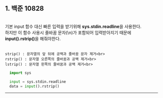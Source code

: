 <br>

<h2>1. 백준 10828</h2><br>
    기본 input 함수 대신 빠른 입력을 받기위해 <strong>sys.stdin.readline</strong>을 사용한다.<br>
    하지만 이 함수 사용시 줄바꿈 문자(\n)가 포함되어 입력받아지기 때문에 <strong>input().rstrip()</strong>을 해줘야한다.<br><br>

    strip() : 문자열의 앞 뒤에 공백과 줄바꿈 문자 제거<br>
    rstrip() : 문자열 오른쪽의 줄바꿈과 공백 제거<br>
    lstrip() : 문자열 왼쪽의 줄바꿈과 공백 제거<br>

```python
  import sys

  input = sys.stdin.readline
  data = input().rstrip()
```

---
